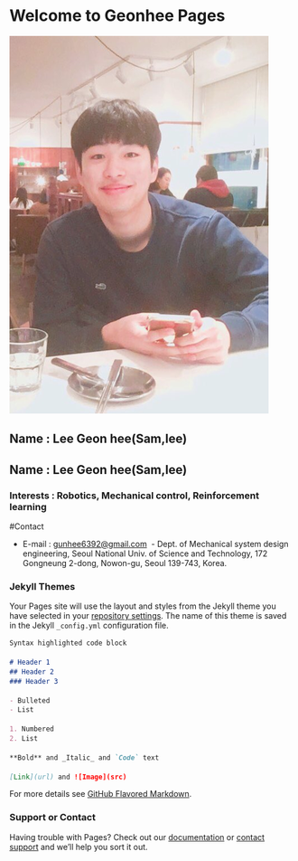 # Welcome to Geonhee Pages

![Profile](./images/profile.png)
## Name : Lee Geon hee(Sam,lee)
## Name : Lee Geon hee(Sam,lee)
### Interests : Robotics, Mechanical control, Reinforcement learning

#Contact
  - E-mail : gunhee6392@gmail.com
  - Dept. of Mechanical system design engineering, Seoul National Univ. of Science and Technology, 172 Gongneung 2-dong, Nowon-gu, Seoul 139-743, Korea.


### Jekyll Themes

Your Pages site will use the layout and styles from the Jekyll theme you have selected in your [repository settings](https://github.com/Geonhee-LEE/geon.github.io/settings). The name of this theme is saved in the Jekyll `_config.yml` configuration file.


```markdown
Syntax highlighted code block

# Header 1
## Header 2
### Header 3

- Bulleted
- List

1. Numbered
2. List

**Bold** and _Italic_ and `Code` text

[Link](url) and ![Image](src)
```

For more details see [GitHub Flavored Markdown](https://guides.github.com/features/mastering-markdown/).


### Support or Contact

Having trouble with Pages? Check out our [documentation](https://help.github.com/categories/github-pages-basics/) or [contact support](https://github.com/contact) and we’ll help you sort it out.
